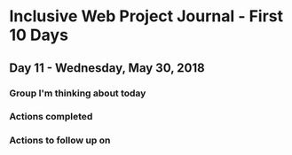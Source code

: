 # Inclusive Web Project Journal - First 10 Days

## Day 11 - Wednesday, May 30, 2018

### Group I'm thinking about today

### Actions completed

### Actions to follow up on
